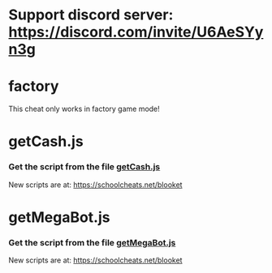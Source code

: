# Support discord server: https://discord.com/invite/U6AeSYyn3g

# factory

This cheat only works in factory game mode!

# getCash.js

### Get the script from the file [getCash.js](https://raw.githubusercontent.com/glixzzy/blooket-hack/main/factory/getCash.js)

New scripts are at:
https://schoolcheats.net/blooket

# getMegaBot.js

### Get the script from the file [getMegaBot.js](https://raw.githubusercontent.com/glixzzy/blooket-hack/main/factory/getMegaBot.js)

New scripts are at:
https://schoolcheats.net/blooket
